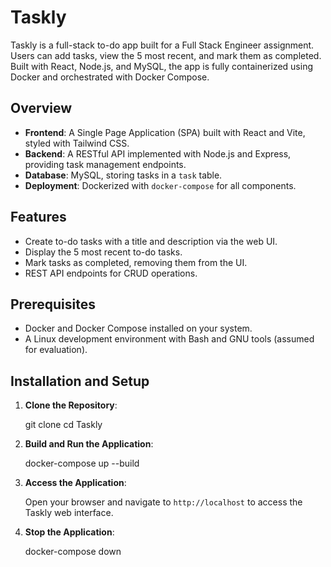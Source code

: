 # Taskly

Taskly is a full-stack to-do app built for a Full Stack Engineer assignment. Users can add tasks, view the 5 most recent, and mark them as completed. Built with React, Node.js, and MySQL, the app is fully containerized using Docker and orchestrated with Docker Compose.

## Overview

- **Frontend**: A Single Page Application (SPA) built with React and Vite, styled with Tailwind CSS.
- **Backend**: A RESTful API implemented with Node.js and Express, providing task management endpoints.
- **Database**: MySQL, storing tasks in a `task` table.
- **Deployment**: Dockerized with `docker-compose` for all components.

## Features

- Create to-do tasks with a title and description via the web UI.
- Display the 5 most recent to-do tasks.
- Mark tasks as completed, removing them from the UI.
- REST API endpoints for CRUD operations.

## Prerequisites

- Docker and Docker Compose installed on your system.
- A Linux development environment with Bash and GNU tools (assumed for evaluation).

## Installation and Setup

1. **Clone the Repository**:

   git clone <your-github-repo-url>
   cd Taskly

2. **Build and Run the Application**:

   docker-compose up --build

3. **Access the Application**:

   Open your browser and navigate to `http://localhost` to access the Taskly web interface.

4. **Stop the Application**:

   docker-compose down
